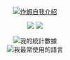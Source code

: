 <html>
 <body>
  <p align="center"><a href="https://git.io/typing-svg"><img src="https://readme-typing-svg.herokuapp.com?font=Tourney&size=24&duration=2500&pause=1&color=FFFF00&center=%E7%9C%9F&vCenter=%E7%9C%9F&multiline=true&repeat=%E7%9C%9F&width=435&height=100&lines=%E5%97%A8%E4%BD%A0%E5%A5%BD%E6%88%91%E6%98%AF%E7%82%B8%E8%9D%A6(VincentX0905)!;%E9%80%99%E6%98%AF%E6%88%91%E7%9A%84%E5%84%B2%E5%AD%98%E5%BA%AB~;%E6%AD%A1%E8%BF%8E%E5%90%84%E4%BD%8D%E8%A7%80%E8%B3%9E%E8%88%87%E5%8F%96%E7%94%A8~" alt="炸蝦自我介紹" /></a></p>
 <p align="center">
   <a href="https://discord.fsbot.xyz" alt="炸蝦機器人-FSBOT群組">
    <img src="https://img.shields.io/discord/1176128602018959371?color=7289DA&label=%E7%82%B8%E8%9D%A6%E6%A9%9F%E5%99%A8%E4%BA%BAFSBOT%E7%BE%A4%E7%B5%84&Color=ffff00&logo=discord&logoColor=Blue&style=for-the-badge"/></a>
  <a href="https://discord.fsbot.xyz" alt="炸蝦的總星數">
   <img src="https://img.shields.io/badge/dynamic/json?logo=github&label=%E7%82%B8%E8%9D%A6Github%E7%B8%BD%E6%98%9F%E6%95%B8&style=for-the-badge&query=%24.stars&Color=ffff00&url=https://api.github-star-counter.workers.dev/user/VincentX0905"></a>
  </p>
<p align="center"><img src="https://github-readme-stats.vercel.app/api?username=VincentX0905&show_icons=true&theme=gruvbox&bg_color=30,e96443,904e95&title_color=fff&text_color=fff&locale=cn" alt="我的統計數據"></br><img src="https://github-readme-stats.vercel.app/api/top-langs/?username=VincentX0905&show_icons=true&theme=gruvbox&bg_color=30,e96443,904e95&title_color=fff&text_color=fff&locale=cn" alt="我最常使用的語言"></p>
</body>
</html>
